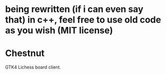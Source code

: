 # **being rewritten (if i can even say that) in c++, feel free to use old code as you wish (MIT license)**

# Chestnut
GTK4 Lichess board client.
